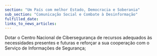```yaml
---
section: "Um País com melhor Estado, Democracia e Soberania"
sub_section: "Comunicação Social e Combate à Desinformação"
fulfilled_date:
links_to_news_articles:
---
```


Dotar o Centro Nacional de Cibersegurança de recursos adequados às necessidades presentes e futuras e reforçar a sua cooperação com o Serviço de Informações de Segurança;